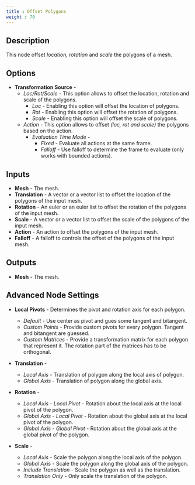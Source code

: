 ```yaml
---
title : Offset Polygons
weight : 70
---
```


## Description

This node offset *location, rotation* and *scale* the polygons of a mesh.

## Options

- **Transformation Source** -
    - *Loc/Rot/Scale* - This option allows to offset the location, rotation and scale of the polygons.
        - *Loc* - Enabling this option will offset the location of polygons.
        - *Rot* - Enabling this option will offset the rotation of polygons.
        - *Scale* - Enabling this option will offset the scale of polygons.
    - *Action* - This option allows to offset *(loc, rot and scale)* the polygons based on the action.
        - *Evaluation Time Mode* -
            - *Fixed* - Evaluate all actions at the same frame.
            - *Falloff* - Use falloff to determine the frame to evaluate (only works with bounded actions).

## Inputs

- **Mesh** - The mesh.
- **Translation** - A vector or a vector list to offset the location of the polygons of the input mesh.
- **Rotation** - An euler or an euler list to offset the rotation of the polygons of the input mesh.
- **Scale** - A vector or a vector list to offset the scale of the polygons of the input mesh.
- **Action** - An action to offset the polygons of the input mesh.
- **Falloff** - A falloff to controls the offset of the polygons of the input mesh.

## Outputs

- **Mesh** - The mesh.

## Advanced Node Settings

- **Local Pivots** - Determines the pivot and rotation axis for each polygon.
    - *Default* - Use center as pivot and gues some tangent and bitangent.
    - *Custom Points* - Provide custom pivots for every polygon. Tangent and bitangent are guessed.
    - *Custom Matrices* - Provide a transformation matrix for each polygon that represent it. The rotation part of the matrices has to be orthogonal.

- **Translation** -
    - *Local Axis* - Translation of polygon along the local axis of polygon.
    - *Global Axis* - Translation of polygon along the global axis.
- **Rotation** -
    - *Local Axis - Local Pivot* - Rotation about the local axis at the local pivot of the polygon.
    - *Global Axis - Local Pivot* - Rotation about the global axis at the local pivot of the polygon.
    - *Global Axis - Global Pivot* - Rotation about the global axis at the global pivot of the polygon.
- **Scale** -
    - *Local Axis* - Scale the polygon along the local axis of the polygon.
    - *Global Axis* - Scale the polygon along the global axis of the polygon.
    - *Include Translation* - Scale the polygon as well as the translation.
    - *Translation Only* - Only scale the translation of the polygon.
